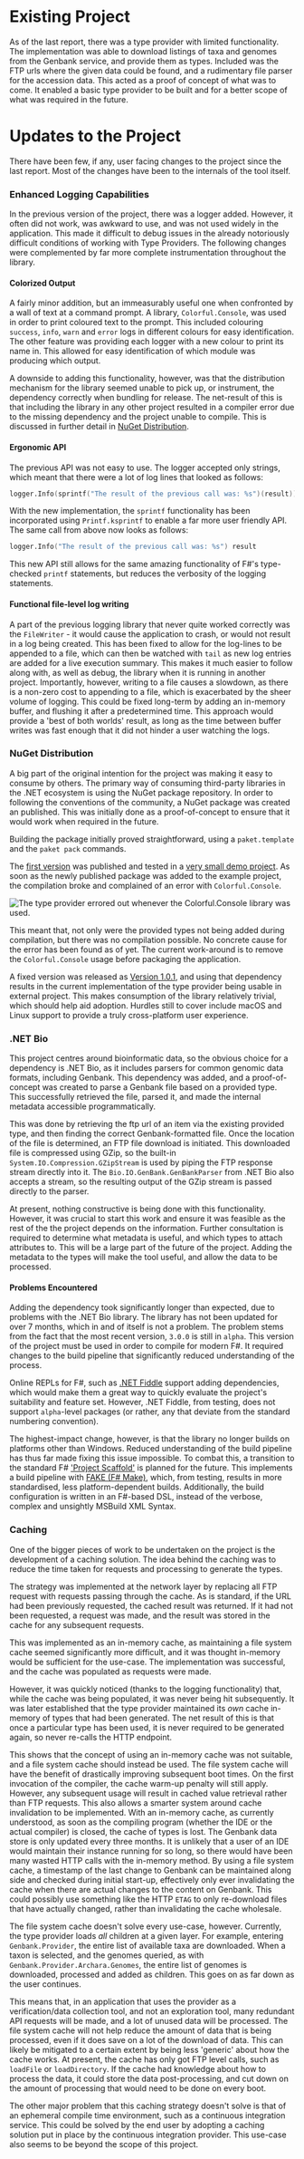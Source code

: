# Existing Project

As of the last report, there was a type provider with limited functionality. The
implementation was able to download listings of taxa and genomes from the
Genbank service, and provide them as types. Included was the FTP urls where the
given data could be found, and a rudimentary file parser for the accession data.
This acted as a proof of concept of what was to come. It enabled a basic type
provider to be built and for a better scope of what was required in the future.

# Updates to the Project

There have been few, if any, user facing changes to the project since the last
report. Most of the changes have been to the internals of the tool itself.

### Enhanced Logging Capabilities
In the previous version of the project, there was a logger added. However, it often did not work, was awkward to use, and was not used widely in the application. This made it difficult to debug issues in the already notoriously difficult conditions of working with Type Providers. The following changes were complemented by far more complete instrumentation throughout the library.

#### Colorized Output
A fairly minor addition, but an immeasurably useful one when confronted by a wall of text at a command prompt. A library, `Colorful.Console`, was used in order to print coloured text to the prompt. This included colouring `success`, `info`, `warn` and `error` logs in different colours for easy identification. The other feature was providing each logger with a new colour to print its name in. This allowed for easy identification of which module was producing which output.

A downside to adding this functionality, however, was that the distribution mechanism for the library seemed unable to pick up, or instrument, the dependency correctly when bundling for release. The net-result of this is that including the library in any other project resulted in a compiler error due to the missing dependency and the project unable to compile. This is discussed in further detail in [NuGet Distribution](#nuget-distribution).

#### Ergonomic API
The previous API was not easy to use. The logger accepted only strings, which meant that there were a lot of log lines that looked as follows:

```fsharp
logger.Info(sprintf("The result of the previous call was: %s")(result))
```
With the new implementation, the `sprintf` functionality has been incorporated using `Printf.ksprintf` to enable a far more user friendly API. The same call from above now looks as follows:

```fsharp
logger.Info("The result of the previous call was: %s") result
```
This new API still allows for the same amazing functionality of F#'s type-checked `printf` statements, but reduces the verbosity of the logging statements.

#### Functional file-level log writing
A part of the previous logging library that never quite worked correctly was the `FileWriter` - it would cause the application to crash, or would not result in a log being created. This has been fixed to allow for the log-lines to be appended to a file, which can then be watched with `tail` as new log entries are added for a live execution summary.
This makes it much easier to follow along with, as well as debug, the library when it is running in another project. Importantly, however, writing to a file causes a slowdown, as there is a non-zero cost to appending to a file, which is exacerbated by the sheer volume of logging. This could be fixed long-term by adding an in-memory buffer, and flushing it after a predetermined time. This approach would provide a 'best of both worlds' result, as long as the time between buffer writes was fast enough that it did not hinder a user watching the logs.

### NuGet Distribution

A big part of the original intention for the project was making it easy to consume by others. The primary way of consuming third-party libraries in the .NET ecosystem is using the NuGet package repository. In order to following the conventions of the community, a NuGet package was created an published. This was initially done as a proof-of-concept to ensure that it would work when required in the future.

Building the package initially proved straightforward, using a `paket.template` and the `paket pack` commands.

The [first version](https://www.nuget.org/packages/GenbankTypeProvider/1.0.0)
was published and tested in a [very small demo
project](https://github.com/deecewan/GenbankDemoProject). As soon as the newly
published package was added to the example project, the compilation broke and
complained of an error with `Colorful.Console`.

![The type provider errored out whenever the Colorful.Console library was
used.](src/images/colorful_console_error.png)

This meant that, not only were the provided types not being added during compilation, but there was no compilation possible. No concrete cause for the error has been found as of yet. The current work-around is to remove the `Colorful.Console` usage before packaging the application.

A fixed version was released as [Version
1.0.1](https://www.nuget.org/packages/GenbankTypeProvider/1.0.1), and using that
dependency results in the current implementation of the type provider being
usable in external project. This makes consumption of the library relatively
trivial, which should help aid adoption. Hurdles still to cover include macOS
and Linux support to provide a truly cross-platform user experience.

### .NET Bio
This project centres around bioinformatic data, so the obvious choice for a dependency is .NET Bio, as it includes parsers for common genomic data formats, including Genbank. This dependency was added, and a proof-of-concept was created to parse a Genbank file based on a provided type. This successfully retrieved the file, parsed it, and made the internal metadata accessible programmatically.

This was done by retrieving the ftp url of an item via the existing provided type, and then finding the correct Genbank-formatted file. Once the location of the file is determined, an FTP file download is initiated. This downloaded file is compressed using GZip, so the built-in `System.IO.Compression.GZipStream` is used by piping the FTP response stream directly into it. The `Bio.IO.GenBank.GenBankParser` from .NET Bio also accepts a stream, so the resulting output of the GZip stream is passed directly to the parser.

At present, nothing constructive is being done with this functionality. However, it was crucial to start this work and ensure it was feasible as the rest of the the project depends on the information. Further consultation is required to determine what metadata is useful, and which types to attach attributes to.  This will be a large part of the future of the project. Adding the metadata to the types will make the tool useful, and allow the data to be processed.

#### Problems Encountered
Adding the dependency took significantly longer than expected, due to problems with the .NET Bio library. The library has not been updated for over 7 months, which in and of itself is not a problem. The problem stems from the fact that the most recent version, `3.0.0` is still in `alpha`. This version of the project must be used in order to compile for modern F#. It required changes to the build pipeline that significantly reduced understanding of the process.

Online REPLs for F#, such as [.NET Fiddle](https://dotnetfiddle.net) support adding dependencies, which would make them a great way to quickly evaluate the project's suitability and feature set. However, .NET Fiddle, from testing, does not support `alpha`-level packages (or rather, any that deviate from the standard numbering convention).

The highest-impact change, however, is that the library no longer builds on platforms other than Windows. Reduced understanding of the build pipeline has thus far made fixing this issue impossible. To combat this, a transition to the standard F# ['Project Scaffold'](https://fsprojects.github.io/ProjectScaffold/) is planned for the future. This implements a build pipeline with [FAKE (F# Make)](https://fake.build/), which, from testing, results in more standardised, less platform-dependent builds. Additionally, the build configuration is written in an F#-based DSL, instead of the verbose, complex and unsightly MSBuild XML Syntax.

### Caching

One of the bigger pieces of work to be undertaken on the project is the development of a caching solution. The idea behind the caching was to reduce the time taken for requests and processing to generate the types.

The strategy was implemented at the network layer by replacing all FTP request with requests passing through the cache. As is standard, if the URL had been previously requested, the cached result was returned. If it had not been requested, a request was made, and the result was stored in the cache for any subsequent requests.

This was implemented as an in-memory cache, as maintaining a file system cache seemed significantly more difficult, and it was thought in-memory would be sufficient for the use-case. The implementation was successful, and the cache was populated as requests were made.

However, it was quickly noticed (thanks to the logging functionality) that, while the cache was being populated, it was never being hit subsequently. It was later established that the type provider maintained its *own* cache in-memory of types that had been generated. The net result of this is that once a particular type has been used, it is never required to be generated again, so never re-calls the HTTP endpoint.

This shows that the concept of using an in-memory cache was not suitable, and a file system cache should instead be used. The file system cache will have the benefit of drastically improving subsequent boot times. On the first invocation of the compiler, the cache warm-up penalty will still apply. However, any subsequent usage will result in cached value retrieval rather than FTP requests. This also allows a smarter system around cache invalidation to be implemented. With an in-memory cache, as currently understood, as soon as the compiling program (whether the IDE or the actual compiler) is closed, the cache of types is lost. The Genbank data store is only updated every three months. It is unlikely that a user of an IDE would maintain their instance running for so long, so there would have been many wasted HTTP calls with the in-memory method. By using a file system cache, a timestamp of the last change to Genbank can be maintained along side and checked during initial start-up, effectively only ever invalidating the cache when there are actual changes to the content on Genbank. This could possibly use something like the HTTP `ETAG` to only re-download files that have actually changed, rather than invalidating the cache wholesale.

The file system cache doesn't solve every use-case, however. Currently, the type provider loads *all* children at a given layer. For example, entering `Genbank.Provider`, the entire list of available taxa are downloaded. When a taxon is selected, and the genomes queried, as with `Genbank.Provider.Archara.Genomes`, the entire list of genomes is downloaded, processed and added as children. This goes on as far down as the user continues.

This means that, in an application that uses the provider as a verification/data collection tool, and not an exploration tool, many redundant API requests will be made, and a lot of unused data will be processed. The file system cache will not help reduce the amount of data that is being processed, even if it does save on a lot of the download of data.  This can likely be mitigated to a certain extent by being less 'generic' about how the cache works. At present, the cache has only got FTP level calls, such as `loadFile` or `loadDirectory`. If the cache had knowledge about how to process the data, it could store the data post-processing, and cut down on the amount of processing that would need to be done on every boot.

The other major problem that this caching strategy doesn't solve is that of an
ephemeral compile time environment, such as a continuous integration service.
This could be solved by the end user by adopting a caching solution put in place
by the continuous integration provider. This use-case also seems to be beyond
the scope of this project.

